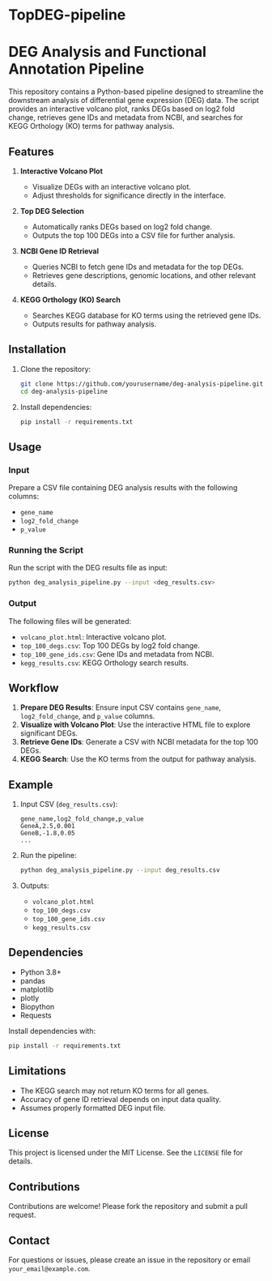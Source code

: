 # TopDEG-pipeline

# DEG Analysis and Functional Annotation Pipeline

This repository contains a Python-based pipeline designed to streamline the downstream analysis of differential gene expression (DEG) data. The script provides an interactive volcano plot, ranks DEGs based on log2 fold change, retrieves gene IDs and metadata from NCBI, and searches for KEGG Orthology (KO) terms for pathway analysis.

## Features

1. **Interactive Volcano Plot**
   - Visualize DEGs with an interactive volcano plot.
   - Adjust thresholds for significance directly in the interface.

2. **Top DEG Selection**
   - Automatically ranks DEGs based on log2 fold change.
   - Outputs the top 100 DEGs into a CSV file for further analysis.

3. **NCBI Gene ID Retrieval**
   - Queries NCBI to fetch gene IDs and metadata for the top DEGs.
   - Retrieves gene descriptions, genomic locations, and other relevant details.

4. **KEGG Orthology (KO) Search**
   - Searches KEGG database for KO terms using the retrieved gene IDs.
   - Outputs results for pathway analysis.

## Installation

1. Clone the repository:
   ```bash
   git clone https://github.com/yourusername/deg-analysis-pipeline.git
   cd deg-analysis-pipeline
   ```

2. Install dependencies:
   ```bash
   pip install -r requirements.txt
   ```

## Usage

### Input
Prepare a CSV file containing DEG analysis results with the following columns:
- `gene_name`
- `log2_fold_change`
- `p_value`

### Running the Script
Run the script with the DEG results file as input:
```bash
python deg_analysis_pipeline.py --input <deg_results.csv>
```

### Output
The following files will be generated:
- `volcano_plot.html`: Interactive volcano plot.
- `top_100_degs.csv`: Top 100 DEGs by log2 fold change.
- `top_100_gene_ids.csv`: Gene IDs and metadata from NCBI.
- `kegg_results.csv`: KEGG Orthology search results.

## Workflow

1. **Prepare DEG Results**: Ensure input CSV contains `gene_name`, `log2_fold_change`, and `p_value` columns.
2. **Visualize with Volcano Plot**: Use the interactive HTML file to explore significant DEGs.
3. **Retrieve Gene IDs**: Generate a CSV with NCBI metadata for the top 100 DEGs.
4. **KEGG Search**: Use the KO terms from the output for pathway analysis.

## Example

1. Input CSV (`deg_results.csv`):
   ```csv
   gene_name,log2_fold_change,p_value
   GeneA,2.5,0.001
   GeneB,-1.8,0.05
   ...
   ```

2. Run the pipeline:
   ```bash
   python deg_analysis_pipeline.py --input deg_results.csv
   ```

3. Outputs:
   - `volcano_plot.html`
   - `top_100_degs.csv`
   - `top_100_gene_ids.csv`
   - `kegg_results.csv`

## Dependencies
- Python 3.8+
- pandas
- matplotlib
- plotly
- Biopython
- Requests

Install dependencies with:
```bash
pip install -r requirements.txt
```

## Limitations
- The KEGG search may not return KO terms for all genes.
- Accuracy of gene ID retrieval depends on input data quality.
- Assumes properly formatted DEG input file.

## License
This project is licensed under the MIT License. See the `LICENSE` file for details.

## Contributions
Contributions are welcome! Please fork the repository and submit a pull request.

## Contact
For questions or issues, please create an issue in the repository or email `your_email@example.com`.

